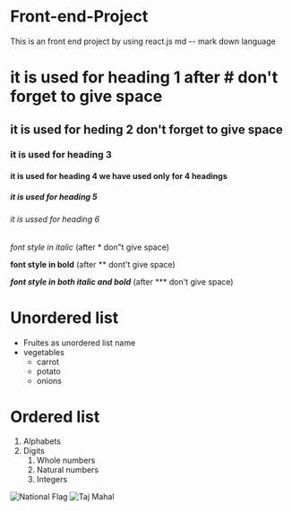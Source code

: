 # Front-end-Project
This is an front end project by using react.js 
md -- mark down language
# it is used for heading 1 after # don't forget to give space
## it is used for heding 2 don't forget to give space
### it is used for heading 3 
#### it is used for heading 4 we have used only for 4 headings
##### it is used for heading 5
###### it is ussed for heading 6

*font style in italic*  (after  * don"t give space)

**font style in bold**  (after ** dont't give space)

***font style in both italic and bold***  (after *** don't give space)

# Unordered list 
* Fruites as unordered list name
* vegetables
  * carrot
  * potato
  * onions

# Ordered list
1. Alphabets
2. Digits
    1. Whole numbers
    2. Natural numbers
    3. Integers

![National Flag](https://upload.wikimedia.org/wikipedia/en/4/41/Flag_of_India.svg)
![Taj Mahal](https://images.theconversation.com/files/228846/original/file-20180723-189310-1ymcybu.jpg?ixlib=rb-1.1.0&q=45&auto=format&w=754&fit=clip)

